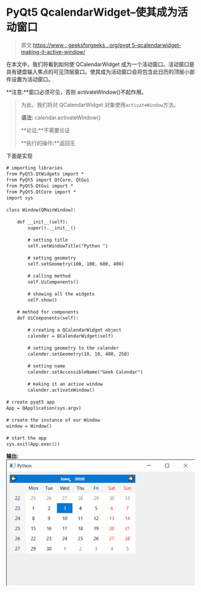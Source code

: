 # PyQt5 QcalendarWidget–使其成为活动窗口

> 原文:[https://www . geeksforgeeks . org/pyqt 5-qcalendarwidget-making-it-active-window/](https://www.geeksforgeeks.org/pyqt5-qcalendarwidget-making-it-active-window/)

在本文中，我们将看到如何使 QCalendarWidget 成为一个活动窗口。活动窗口是具有键盘输入焦点的可见顶层窗口。使其成为活动窗口会将包含此日历的顶层小部件设置为活动窗口。

**注意:**窗口必须可见，否则 activateWindow()不起作用。

> 为此，我们将对 QCalendarWidget 对象使用`activateWindow`方法。
> 
> **语法:** calendar.activateWindow()
> 
> **论证:**不需要论证
> 
> **执行的操作:**返回无

下面是实现

```
# importing libraries
from PyQt5.QtWidgets import * 
from PyQt5 import QtCore, QtGui
from PyQt5.QtGui import * 
from PyQt5.QtCore import * 
import sys

class Window(QMainWindow):

    def __init__(self):
        super().__init__()

        # setting title
        self.setWindowTitle("Python ")

        # setting geometry
        self.setGeometry(100, 100, 600, 400)

        # calling method
        self.UiComponents()

        # showing all the widgets
        self.show()

    # method for components
    def UiComponents(self):

        # creating a QCalendarWidget object
        calender = QCalendarWidget(self)

        # setting geometry to the calender
        calender.setGeometry(10, 10, 400, 250)

        # setting name
        calender.setAccessibleName("Geek Calendar")

        # making it an active window
        calender.activateWindow()

# create pyqt5 app
App = QApplication(sys.argv)

# create the instance of our Window
window = Window()

# start the app
sys.exit(App.exec())
```

**输出:**
![](img/143de558ac4d82c10e8754e1460da88a.png)